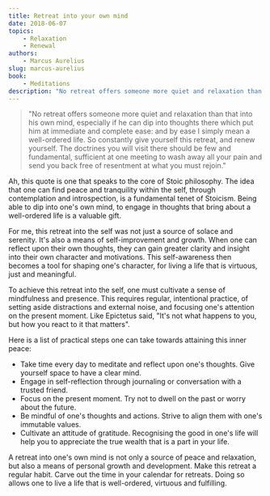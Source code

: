 ```yaml
---
title: Retreat into your own mind
date: 2018-06-07
topics:
    - Relaxation
    - Renewal
authors:
    - Marcus Aurelius
slug: marcus-aurelius
book:
    - Meditations
description: "No retreat offers someone more quiet and relaxation than that into his own mind, especially if he can dip into thoughts there which put him at immediate and complete ease: and by ease I simply mean a well-ordered life."
---
```


> "No retreat offers someone more quiet and relaxation than that into his own mind, especially if he can dip into thoughts there which put him at immediate and complete ease: and by ease I simply mean a well-ordered life. So constantly give yourself this retreat, and renew yourself. The doctrines you will visit there should be few and fundamental, sufficient at one meeting to wash away all your pain and send you back free of resentment at what you must rejoin."

Ah, this quote is one that speaks to the core of Stoic philosophy. The idea that one can find peace and tranquility within the self, through contemplation and introspection, is a fundamental tenet of Stoicism. Being able to dip into one's own mind, to engage in thoughts that bring about a well-ordered life is a valuable gift.

For me, this retreat into the self was not just a source of solace and serenity. It's also a means of self-improvement and growth. When one can reflect upon their own thoughts, they can gain greater clarity and insight into their own character and motivations. This self-awareness then becomes a tool for shaping one's character, for living a life that is virtuous, just and meaningful.

To achieve this retreat into the self, one must cultivate a sense of mindfulness and presence. This requires regular, intentional practice, of setting aside distractions and external noise, and focusing one's attention on the present moment. Like Epictetus said, "It's not what happens to you, but how you react to it that matters".

Here is a list of practical steps one can take towards attaining this inner peace:

- Take time every day to meditate and reflect upon one's thoughts. Give yourself space to have a clear mind.
- Engage in self-reflection through journaling or conversation with a trusted friend.
- Focus on the present moment. Try not to dwell on the past or worry about the future.
- Be mindful of one's thoughts and actions. Strive to align them with one's immutable values.
- Cultivate an attitude of gratitude. Recognising the good in one's life will help you to appreciate the true wealth that is a part in your life.

A retreat into one's own mind is not only a source of peace and relaxation, but also a means of personal growth and development. Make this retreat a regular habit. Carve out the time in your calendar for retreats. Doing so allows one to live a life that is well-ordered, virtuous and fulfilling.
